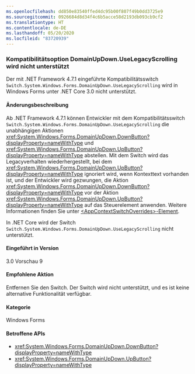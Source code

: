 ```yaml
---
ms.openlocfilehash: dd850e83540ffed4dc95b00f807f49b0dd3725e9
ms.sourcegitcommit: 0926684d8d34f4c6b5acce58d2193db093cb9cf2
ms.translationtype: HT
ms.contentlocale: de-DE
ms.lasthandoff: 05/20/2020
ms.locfileid: "83720939"
---
```

### <a name="domainupdownuselegacyscrolling-compatibility-switch-not-supported"></a>Kompatibilitätsoption DomainUpDown.UseLegacyScrolling wird nicht unterstützt

Der mit .NET Framework 4.7.1 eingeführte Kompatibilitätsswitch `Switch.System.Windows.Forms.DomainUpDown.UseLegacyScrolling` wird in Windows Forms unter .NET Core 3.0 nicht unterstützt.

#### <a name="change-description"></a>Änderungsbeschreibung

Ab .NET Framework 4.7.1 können Entwickler mit dem Kompatibilitätsswitch `Switch.System.Windows.Forms.DomainUpDown.UseLegacyScrolling` die unabhängigen Aktionen <xref:System.Windows.Forms.DomainUpDown.DownButton?displayProperty=nameWithType> und <xref:System.Windows.Forms.DomainUpDown.UpButton?displayProperty=nameWithType> abstellen. Mit dem Switch wird das Legacyverhalten wiederhergestellt, bei dem <xref:System.Windows.Forms.DomainUpDown.UpButton?displayProperty=nameWithType> ignoriert wird, wenn Kontexttext vorhanden ist, und der Entwickler wird gezwungen, die Aktion <xref:System.Windows.Forms.DomainUpDown.DownButton?displayProperty=nameWithType> vor der Aktion <xref:System.Windows.Forms.DomainUpDown.UpButton?displayProperty=nameWithType> auf das Steuerelement anwenden. Weitere Informationen finden Sie unter [\<AppContextSwitchOverrides>-Element](~/docs/framework/configure-apps/file-schema/runtime/appcontextswitchoverrides-element.md).

In .NET Core wird der Switch `Switch.System.Windows.Forms.DomainUpDown.UseLegacyScrolling` nicht unterstützt.

#### <a name="version-introduced"></a>Eingeführt in Version

3.0 Vorschau 9

#### <a name="recommended-action"></a>Empfohlene Aktion

Entfernen Sie den Switch. Der Switch wird nicht unterstützt, und es ist keine alternative Funktionalität verfügbar.

#### <a name="category"></a>Kategorie

Windows Forms

#### <a name="affected-apis"></a>Betroffene APIs

- <xref:System.Windows.Forms.DomainUpDown.DownButton?displayProperty=nameWithType>
- <xref:System.Windows.Forms.DomainUpDown.UpButton?displayProperty=nameWithType>

<!-- 

#### Affected APIs

- `M:System.Windows.Forms.DomainUpDown.DownButton`
- `M:System.Windows.Forms.DomainUpDown.UpButton`

-->
